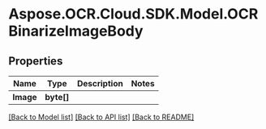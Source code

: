 # Aspose.OCR.Cloud.SDK.Model.OCRBinarizeImageBody

## Properties

Name | Type | Description | Notes
------------ | ------------- | ------------- | -------------
**Image** | **byte[]** |  | 

[[Back to Model list]](../README.md#documentation-for-models) [[Back to API list]](../README.md#documentation-for-api-endpoints) [[Back to README]](../README.md)


